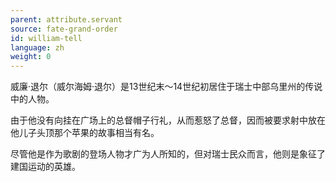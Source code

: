 ```yaml
---
parent: attribute.servant
source: fate-grand-order
id: william-tell
language: zh
weight: 0
---
```


威廉·退尔（威尔海姆·退尔）是13世纪末～14世纪初居住于瑞士中部乌里州的传说中的人物。

由于他没有向挂在广场上的总督帽子行礼，从而惹怒了总督，因而被要求射中放在他儿子头顶那个苹果的故事相当有名。

尽管他是作为歌剧的登场人物才广为人所知的，但对瑞士民众而言，他则是象征了建国运动的英雄。
